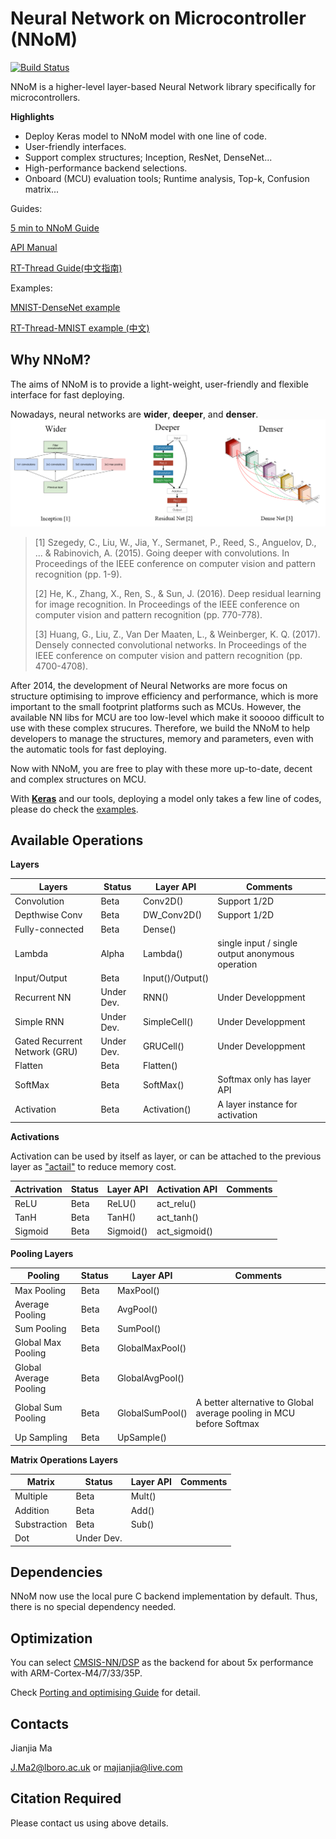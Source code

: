 
# Neural Network on Microcontroller (NNoM)
[![Build Status](https://travis-ci.org/majianjia/nnom.svg?branch=master)](https://travis-ci.org/majianjia/nnom)

NNoM is a higher-level layer-based Neural Network library specifically for microcontrollers. 

**Highlights**

- Deploy Keras model to NNoM model with one line of code.
- User-friendly interfaces.
- Support complex structures; Inception, ResNet, DenseNet...
- High-performance backend selections.
- Onboard (MCU) evaluation tools; Runtime analysis, Top-k, Confusion matrix... 


Guides:

[5 min to NNoM Guide](docs/guide_5_min_to_nnom.md)

[API Manual](https://majianjia.github.io/nnom/)

[RT-Thread Guide(中文指南)](https://majianjia.github.io/nnom/rt-thread_guide/)

Examples:

[MNIST-DenseNet example](examples/mnist-densenet)

[RT-Thread-MNIST example (中文)](https://majianjia.github.io/nnom/example_mnist_simple_cn/)


## Why NNoM?
The aims of NNoM is to provide a light-weight, user-friendly and flexible interface for fast deploying.

Nowadays, neural networks are **wider**, **deeper**, and **denser**.
![](docs/figures/nnom_wdd.png)
>[1] Szegedy, C., Liu, W., Jia, Y., Sermanet, P., Reed, S., Anguelov, D., ... & Rabinovich, A. (2015). Going deeper with convolutions. In Proceedings of the IEEE conference on computer vision and pattern recognition (pp. 1-9).
>
>[2] He, K., Zhang, X., Ren, S., & Sun, J. (2016). Deep residual learning for image recognition. In Proceedings of the IEEE conference on computer vision and pattern recognition (pp. 770-778).
>
>[3] Huang, G., Liu, Z., Van Der Maaten, L., & Weinberger, K. Q. (2017). Densely connected convolutional networks. In Proceedings of the IEEE conference on computer vision and pattern recognition (pp. 4700-4708).


After 2014, the development of Neural Networks are more focus on structure optimising to improve efficiency and performance, which is more important to the small footprint platforms such as MCUs. 
However, the available NN libs for MCU are too low-level which make it sooooo difficult to use with these complex strucures. 
Therefore, we build the NNoM to help developers to manage the structures, memory and parameters, even with the automatic tools for fast deploying. 

Now with NNoM, you are free to play with these more up-to-date, decent and complex structures on MCU. 

With [**Keras**](https://keras.io/) and our tools, deploying a model only takes a few line of codes, please do check the [examples](examples/).


## Available Operations

**Layers**

| Layers | Status |Layer API|Comments|
| ------ |-- |--|--|
| Convolution  | Beta|Conv2D()|Support 1/2D|
| Depthwise Conv | Beta|DW_Conv2D()|Support 1/2D|
| Fully-connected | Beta| Dense()| |
| Lambda |Alpha| Lambda() |single input / single output anonymous operation| 
| Input/Output |Beta | Input()/Output()| |
| Recurrent NN | Under Dev.| RNN()| Under Developpment |
| Simple RNN | Under Dev. | SimpleCell()| Under Developpment |
| Gated Recurrent Network (GRU)| Under Dev. | GRUCell()| Under Developpment |
| Flatten|Beta | Flatten()| |
| SoftMax|Beta | SoftMax()| Softmax only has layer API| 
| Activation|Beta| Activation()|A layer instance for activation|

**Activations**

Activation can be used by itself as layer, or can be attached to the previous layer as ["actail"](docs/A_Temporary_Guide_to_NNoM.md#addictionlly-activation-apis) to reduce memory cost.

| Actrivation | Status |Layer API|Activation API|Comments|
| ------ |-- |--|--|--|
| ReLU  | Beta|ReLU()|act_relu()||
| TanH | Beta|TanH()|act_tanh()||
|Sigmoid|Beta| Sigmoid()|act_sigmoid()||

**Pooling Layers**

| Pooling | Status |Layer API|Comments|
| ------ |-- |--|--|
| Max Pooling  | Beta|MaxPool()||
| Average Pooling | Beta|AvgPool()||
| Sum Pooling | Beta|SumPool()| |
| Global Max Pooling  | Beta|GlobalMaxPool()||
| Global Average Pooling | Beta|GlobalAvgPool()||
| Global Sum Pooling | Beta|GlobalSumPool()|A better alternative to Global average pooling in MCU before Softmax|
| Up Sampling | Beta|UpSample()||

**Matrix Operations Layers**

| Matrix | Status |Layer API|Comments|
| ------ |-- |--|--|
| Multiple  |Beta |Mult()||
| Addition  | Beta|Add()||
| Substraction  | Beta|Sub()||
| Dot  | Under Dev. |||



## Dependencies

NNoM now use the local pure C backend implementation by default. Thus, there is no special dependency needed. 



## Optimization
You can select [CMSIS-NN/DSP](https://github.com/ARM-software/CMSIS_5/tree/develop/CMSIS/NN) as the backend for about 5x performance with ARM-Cortex-M4/7/33/35P. 

Check [Porting and optimising Guide](docs/Porting_and_Optimisation_Guide.md) for detail. 



## Contacts
Jianjia Ma

J.Ma2@lboro.ac.uk or majianjia@live.com

## Citation Required
Please contact us using above details. 


